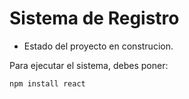 <h1> Sistema de Registro</h1>

- Estado del proyecto en construcion.

Para ejecutar el sistema, debes poner:

```npm install react```
